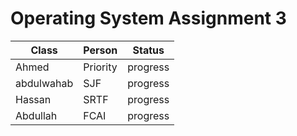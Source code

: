 # Operating System Assignment 3

| Class      | Person   |   Status   |
| ---------  | -------- | ---------- |
| Ahmed      | Priority | progress   |
| abdulwahab | SJF      | progress   |
| Hassan     |  SRTF    | progress   |
| Abdullah   |  FCAI    | progress   |


